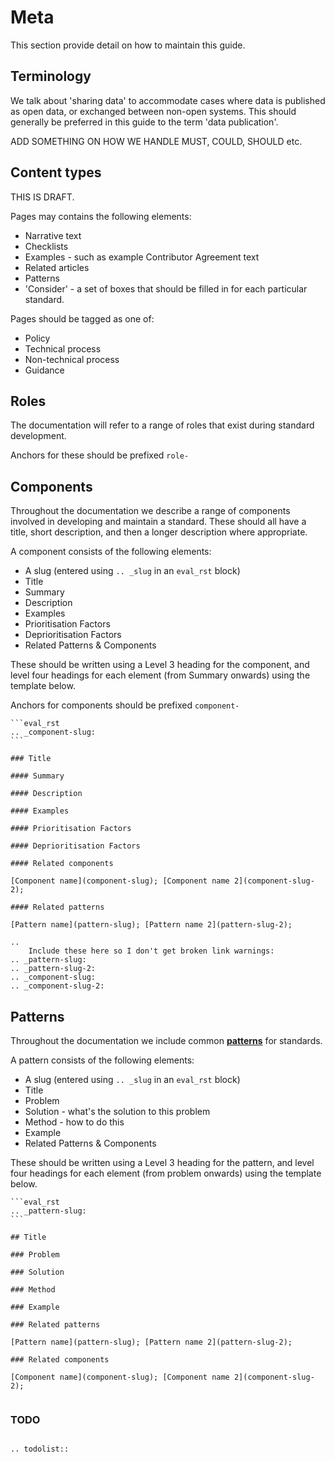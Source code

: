 # Meta

This section provide detail on how to maintain this guide.

## Terminology

We talk about 'sharing data' to accommodate cases where data is published as open data, or exchanged between non-open systems. This should generally be preferred in this guide to the term 'data publication'.

ADD SOMETHING ON HOW WE HANDLE MUST, COULD, SHOULD etc.

## Content types

THIS IS DRAFT.

Pages may contains the following elements:

* Narrative text
* Checklists
* Examples - such as example Contributor Agreement text
* Related articles
* Patterns
* 'Consider' - a set of boxes that should be filled in for each particular standard.

Pages should be tagged as one of:

* Policy
* Technical process
* Non-technical process
* Guidance

## Roles
The documentation will refer to a range of roles that exist during standard development.

Anchors for these should be prefixed `role-`

## Components

Throughout the documentation we describe a range of components involved in developing and maintain a standard. These should all have a title, short description, and then a longer description where appropriate.

A component consists of the following elements:
* A slug (entered using `.. _slug` in an `eval_rst` block)
* Title
* Summary
* Description
* Examples
* Prioritisation Factors
* Deprioritisation Factors
* Related Patterns & Components

These should be written using a Level 3 heading for the component, and level four headings for each element (from Summary onwards) using the template below.

Anchors for components should be prefixed `component-`


````sphinx
```eval_rst
.. _component-slug:
```

### Title

#### Summary

#### Description

#### Examples

#### Prioritisation Factors

#### Deprioritisation Factors

#### Related components

[Component name](component-slug); [Component name 2](component-slug-2);

#### Related patterns

[Pattern name](pattern-slug); [Pattern name 2](pattern-slug-2);

````

```eval_rst
..
    Include these here so I don't get broken link warnings:
.. _pattern-slug:
.. _pattern-slug-2:
.. _component-slug:
.. _component-slug-2:
```

## Patterns

Throughout the documentation we include common [**patterns**](https://en.wikipedia.org/wiki/Pattern_language) for standards.

A pattern consists of the following elements:

* A slug (entered using `.. _slug` in an `eval_rst` block)
* Title
* Problem
* Solution - what's the solution to this problem
* Method - how to do this
* Example
* Related Patterns & Components

These should be written using a Level 3 heading for the pattern, and level four headings for each element (from problem onwards) using the template below.


````sphinx
```eval_rst
.. _pattern-slug:
```

## Title

### Problem

### Solution

### Method

### Example

### Related patterns

[Pattern name](pattern-slug); [Pattern name 2](pattern-slug-2);

### Related components

[Component name](component-slug); [Component name 2](component-slug-2);


````

### TODO

```eval_rst

.. todolist::

```
